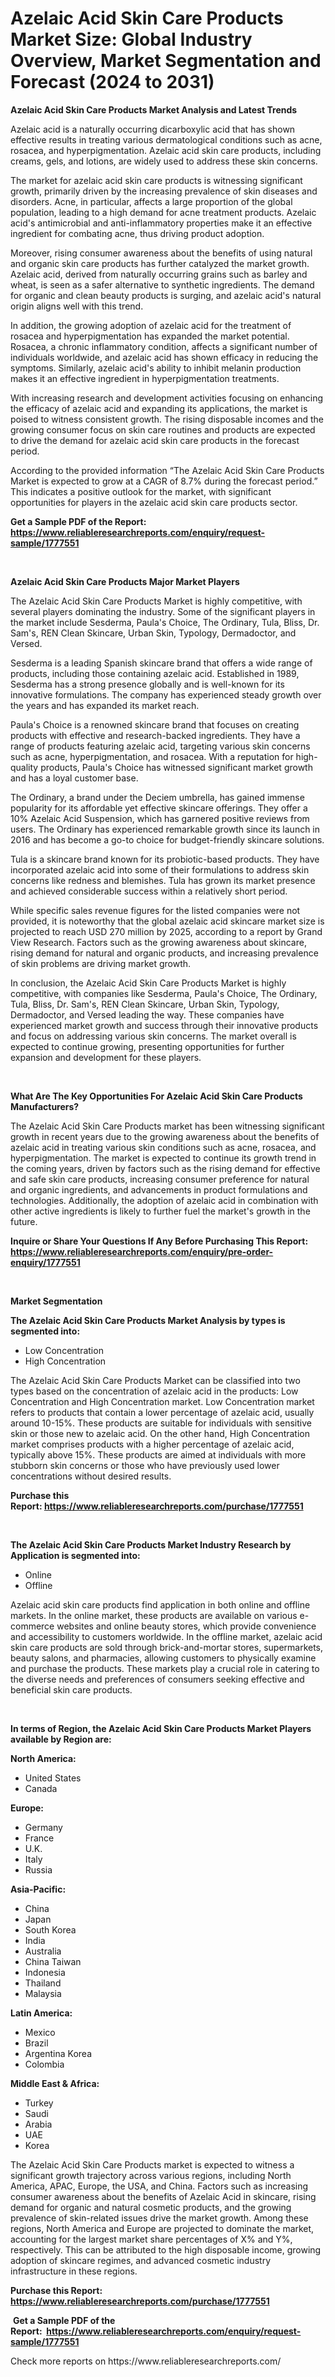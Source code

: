<p><h1>Azelaic Acid Skin Care Products Market Size: Global Industry Overview, Market Segmentation and Forecast (2024 to 2031)</h1></p><p><strong>Azelaic Acid Skin Care Products Market Analysis and Latest Trends</strong></p>
<p><p>Azelaic acid is a naturally occurring dicarboxylic acid that has shown effective results in treating various dermatological conditions such as acne, rosacea, and hyperpigmentation. Azelaic acid skin care products, including creams, gels, and lotions, are widely used to address these skin concerns.</p><p>The market for azelaic acid skin care products is witnessing significant growth, primarily driven by the increasing prevalence of skin diseases and disorders. Acne, in particular, affects a large proportion of the global population, leading to a high demand for acne treatment products. Azelaic acid's antimicrobial and anti-inflammatory properties make it an effective ingredient for combating acne, thus driving product adoption.</p><p>Moreover, rising consumer awareness about the benefits of using natural and organic skin care products has further catalyzed the market growth. Azelaic acid, derived from naturally occurring grains such as barley and wheat, is seen as a safer alternative to synthetic ingredients. The demand for organic and clean beauty products is surging, and azelaic acid's natural origin aligns well with this trend.</p><p>In addition, the growing adoption of azelaic acid for the treatment of rosacea and hyperpigmentation has expanded the market potential. Rosacea, a chronic inflammatory condition, affects a significant number of individuals worldwide, and azelaic acid has shown efficacy in reducing the symptoms. Similarly, azelaic acid's ability to inhibit melanin production makes it an effective ingredient in hyperpigmentation treatments.</p><p>With increasing research and development activities focusing on enhancing the efficacy of azelaic acid and expanding its applications, the market is poised to witness consistent growth. The rising disposable incomes and the growing consumer focus on skin care routines and products are expected to drive the demand for azelaic acid skin care products in the forecast period.</p><p>According to the provided information &ldquo;The Azelaic Acid Skin Care Products Market is expected to grow at a CAGR of 8.7% during the forecast period.&rdquo; This indicates a positive outlook for the market, with significant opportunities for players in the azelaic acid skin care products sector.</p></p>
<p><strong>Get a Sample PDF of the Report:&nbsp; <a href="https://www.reliableresearchreports.com/enquiry/request-sample/1777551">https://www.reliableresearchreports.com/enquiry/request-sample/1777551</a></strong></p>
<p>&nbsp;</p>
<p><strong>Azelaic Acid Skin Care Products Major Market Players</strong></p>
<p><p>The Azelaic Acid Skin Care Products Market is highly competitive, with several players dominating the industry. Some of the significant players in the market include Sesderma, Paula's Choice, The Ordinary, Tula, Bliss, Dr. Sam's, REN Clean Skincare, Urban Skin, Typology, Dermadoctor, and Versed.</p><p>Sesderma is a leading Spanish skincare brand that offers a wide range of products, including those containing azelaic acid. Established in 1989, Sesderma has a strong presence globally and is well-known for its innovative formulations. The company has experienced steady growth over the years and has expanded its market reach.</p><p>Paula's Choice is a renowned skincare brand that focuses on creating products with effective and research-backed ingredients. They have a range of products featuring azelaic acid, targeting various skin concerns such as acne, hyperpigmentation, and rosacea. With a reputation for high-quality products, Paula's Choice has witnessed significant market growth and has a loyal customer base.</p><p>The Ordinary, a brand under the Deciem umbrella, has gained immense popularity for its affordable yet effective skincare offerings. They offer a 10% Azelaic Acid Suspension, which has garnered positive reviews from users. The Ordinary has experienced remarkable growth since its launch in 2016 and has become a go-to choice for budget-friendly skincare solutions.</p><p>Tula is a skincare brand known for its probiotic-based products. They have incorporated azelaic acid into some of their formulations to address skin concerns like redness and blemishes. Tula has grown its market presence and achieved considerable success within a relatively short period.</p><p>While specific sales revenue figures for the listed companies were not provided, it is noteworthy that the global azelaic acid skincare market size is projected to reach USD 270 million by 2025, according to a report by Grand View Research. Factors such as the growing awareness about skincare, rising demand for natural and organic products, and increasing prevalence of skin problems are driving market growth.</p><p>In conclusion, the Azelaic Acid Skin Care Products Market is highly competitive, with companies like Sesderma, Paula's Choice, The Ordinary, Tula, Bliss, Dr. Sam's, REN Clean Skincare, Urban Skin, Typology, Dermadoctor, and Versed leading the way. These companies have experienced market growth and success through their innovative products and focus on addressing various skin concerns. The market overall is expected to continue growing, presenting opportunities for further expansion and development for these players.</p></p>
<p>&nbsp;</p>
<p><strong>What Are The Key Opportunities For Azelaic Acid Skin Care Products Manufacturers?</strong></p>
<p><p>The Azelaic Acid Skin Care Products market has been witnessing significant growth in recent years due to the growing awareness about the benefits of azelaic acid in treating various skin conditions such as acne, rosacea, and hyperpigmentation. The market is expected to continue its growth trend in the coming years, driven by factors such as the rising demand for effective and safe skin care products, increasing consumer preference for natural and organic ingredients, and advancements in product formulations and technologies. Additionally, the adoption of azelaic acid in combination with other active ingredients is likely to further fuel the market's growth in the future.</p></p>
<p><strong>Inquire or Share Your Questions If Any Before Purchasing This Report: <a href="https://www.reliableresearchreports.com/enquiry/pre-order-enquiry/1777551">https://www.reliableresearchreports.com/enquiry/pre-order-enquiry/1777551</a></strong></p>
<p>&nbsp;</p>
<p><strong>Market Segmentation</strong></p>
<p><strong>The Azelaic Acid Skin Care Products Market Analysis by types is segmented into:</strong></p>
<p><ul><li>Low Concentration</li><li>High Concentration</li></ul></p>
<p><p>The Azelaic Acid Skin Care Products Market can be classified into two types based on the concentration of azelaic acid in the products: Low Concentration and High Concentration market. Low Concentration market refers to products that contain a lower percentage of azelaic acid, usually around 10-15%. These products are suitable for individuals with sensitive skin or those new to azelaic acid. On the other hand, High Concentration market comprises products with a higher percentage of azelaic acid, typically above 15%. These products are aimed at individuals with more stubborn skin concerns or those who have previously used lower concentrations without desired results.</p></p>
<p><strong>Purchase this Report:&nbsp;<a href="https://www.reliableresearchreports.com/purchase/1777551">https://www.reliableresearchreports.com/purchase/1777551</a></strong></p>
<p>&nbsp;</p>
<p><strong>The Azelaic Acid Skin Care Products Market Industry Research by Application is segmented into:</strong></p>
<p><ul><li>Online</li><li>Offline</li></ul></p>
<p><p>Azelaic acid skin care products find application in both online and offline markets. In the online market, these products are available on various e-commerce websites and online beauty stores, which provide convenience and accessibility to customers worldwide. In the offline market, azelaic acid skin care products are sold through brick-and-mortar stores, supermarkets, beauty salons, and pharmacies, allowing customers to physically examine and purchase the products. These markets play a crucial role in catering to the diverse needs and preferences of consumers seeking effective and beneficial skin care products.</p></p>
<p>&nbsp;</p>
<p><strong>In terms of Region, the Azelaic Acid Skin Care Products Market Players available by Region are:</strong></p>
<p>
    <p> <strong> North America: </strong>
        <ul>
            <li>United States</li>
            <li>Canada</li>
        </ul>
        </p> 
    <p> <strong> Europe: </strong>
        <ul>
            <li>Germany</li>
            <li>France</li>
            <li>U.K.</li>
            <li>Italy</li>
            <li>Russia</li>
        </ul>
        </p> 
    <p> <strong> Asia-Pacific: </strong>
        <ul>
            <li>China</li>
            <li>Japan</li>
            <li>South Korea</li>
            <li>India</li>
            <li>Australia</li>
            <li>China Taiwan</li>
            <li>Indonesia</li>
            <li>Thailand</li>
            <li>Malaysia</li>
        </ul>
        </p> 
    <p> <strong> Latin America: </strong>
        <ul>
            <li>Mexico</li>
            <li>Brazil</li>
            <li>Argentina Korea</li>
            <li>Colombia</li>
        </ul>
        </p> 
    <p> <strong> Middle East & Africa: </strong>
        <ul>
            <li>Turkey</li>
            <li>Saudi</li>
            <li>Arabia</li>
            <li>UAE</li>
            <li>Korea</li>
        </ul>
    </p>
    </p>
<p><p>The Azelaic Acid Skin Care Products market is expected to witness a significant growth trajectory across various regions, including North America, APAC, Europe, the USA, and China. Factors such as increasing consumer awareness about the benefits of Azelaic Acid in skincare, rising demand for organic and natural cosmetic products, and the growing prevalence of skin-related issues drive the market growth. Among these regions, North America and Europe are projected to dominate the market, accounting for the largest market share percentages of X% and Y%, respectively. This can be attributed to the high disposable income, growing adoption of skincare regimes, and advanced cosmetic industry infrastructure in these regions.</p></p>
<p><strong>Purchase this Report: <a href="https://www.reliableresearchreports.com/purchase/1777551">https://www.reliableresearchreports.com/purchase/1777551</a></strong></p>
<p>&nbsp;<strong>Get a Sample PDF of the Report:&nbsp;&nbsp;<a href="https://www.reliableresearchreports.com/enquiry/request-sample/1777551">https://www.reliableresearchreports.com/enquiry/request-sample/1777551</a></strong></p>
<p><strong></strong></p>
<p>Check more reports on https://www.reliableresearchreports.com/</p>